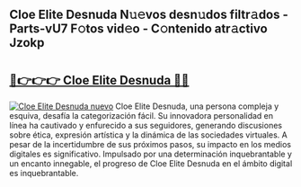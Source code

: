 ## Cloe Elite Desnuda N𝚞𝚎vos desn𝚞dos filtr𝚊dos - Parts-vU7 F𝚘tos vid𝚎o - C𝚘ntenido atr𝚊ctivo Jzokp

# <h2><a href="http://mb4w0ia.tromn.icu/?c=Cloe+Elite+Desnuda">🔗👉👉👉 Cloe Elite Desnuda 🔗🔗</a></h2>

[![Cloe Elite Desnuda nuevo](https://i.imgur.com/pEAQMta.gif)](http://mb4w0ia.tromn.icu/?c=Cloe+Elite+Desnuda)
Cloe Elite Desnuda, una persona compleja y esquiva, desafía la categorización fácil. Su innovadora personalidad en línea ha cautivado y enfurecido a sus seguidores, generando discusiones sobre ética, expresión artística y la dinámica de las sociedades virtuales. A pesar de la incertidumbre de sus próximos pasos, su impacto en los medios digitales es significativo. Impulsado por una determinación inquebrantable y un encanto innegable, el progreso de Cloe Elite Desnuda en el ámbito digital es inquebrantable.
